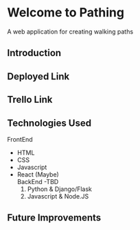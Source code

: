 # Welcome to Pathing
A web application for creating walking paths
## Introduction
## Deployed Link
## Trello Link
## Technologies Used
FrontEnd
- HTML
- CSS
- Javascript
- React (Maybe)  
BackEnd
-TBD
	1. Python & Django/Flask
	2. Javascript & Node.JS
## Future Improvements

